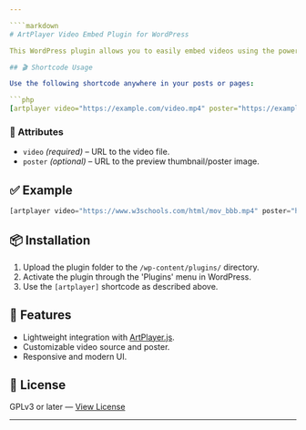```yaml
---

````markdown
# ArtPlayer Video Embed Plugin for WordPress

This WordPress plugin allows you to easily embed videos using the powerful [ArtPlayer](https://artplayer.org/) HTML5 video player via a simple shortcode.

## 🎬 Shortcode Usage

Use the following shortcode anywhere in your posts or pages:

```php
[artplayer video="https://example.com/video.mp4" poster="https://example.com/poster.jpg"]
````

### 🔧 Attributes

* `video` *(required)* – URL to the video file.
* `poster` *(optional)* – URL to the preview thumbnail/poster image.

## ✅ Example

```php
[artplayer video="https://www.w3schools.com/html/mov_bbb.mp4" poster="https://www.example.com/poster.jpg"]
```

## 📦 Installation

1. Upload the plugin folder to the `/wp-content/plugins/` directory.
2. Activate the plugin through the 'Plugins' menu in WordPress.
3. Use the `[artplayer]` shortcode as described above.

## 🚀 Features

* Lightweight integration with [ArtPlayer.js](https://github.com/zhw2590582/ArtPlayer).
* Customizable video source and poster.
* Responsive and modern UI.

## 📄 License

GPLv3 or later — [View License](https://www.gnu.org/licenses/gpl-3.0.html)

---
```

